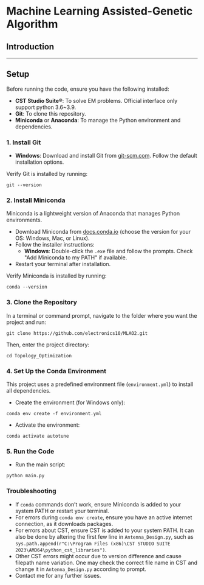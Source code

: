 # Machine Learning Assisted-Genetic Algorithm
## Introduction
---
## Setup
Before running the code, ensure you have the following installed:
- **CST Studio Suite®**: To solve EM problems. Official interface only support python 3.6~3.9.
- **Git**: To clone this repository.
- **Miniconda** or **Anaconda**: To manage the Python environment and dependencies.

### 1. Install Git
- **Windows**: Download and install Git from [git-scm.com](https://git-scm.com/downloads). Follow the default installation options.

Verify Git is installed by running:
```
git --version
```

### 2. Install Miniconda
Miniconda is a lightweight version of Anaconda that manages Python environments.
- Download Miniconda from [docs.conda.io](https://docs.conda.io/en/latest/miniconda.html) (choose the version for your OS: Windows, Mac, or Linux).
- Follow the installer instructions:
  - **Windows**: Double-click the `.exe` file and follow the prompts. Check "Add Miniconda to my PATH" if available.
- Restart your terminal after installation.

Verify Miniconda is installed by running:
```
conda --version
```

### 3. Clone the Repository
In a terminal or command prompt, navigate to the folder where you want the project and run:
```
git clone https://github.com/electronics10/MLAO2.git
```
Then, enter the project directory:
```
cd Topology_Optimization
```

### 4. Set Up the Conda Environment
This project uses a predefined environment file (`environment.yml`) to install all dependencies.

- Create the environment (for Windows only):
```
conda env create -f environment.yml
```
- Activate the environment:
```
conda activate autotune
```

### 5. Run the Code
- Run the main script:
```
python main.py
```


### Troubleshooting
- If `conda` commands don’t work, ensure Miniconda is added to your system PATH or restart your terminal.
- For errors during `conda env create`, ensure you have an active internet connection, as it downloads packages.
- For errors about CST, ensure CST is added to your system PATH. It can also be done by altering the first few line in `Antenna_Design.py`, such as `sys.path.append(r"C:\Program Files (x86)\CST STUDIO SUITE 2023\AMD64\python_cst_libraries")`.
- Other CST errors might occur due to version difference and cause filepath name variation. One may check the correct file name in CST and change it in `Antenna_Design.py` according to prompt.
- Contact me for any further issues.
